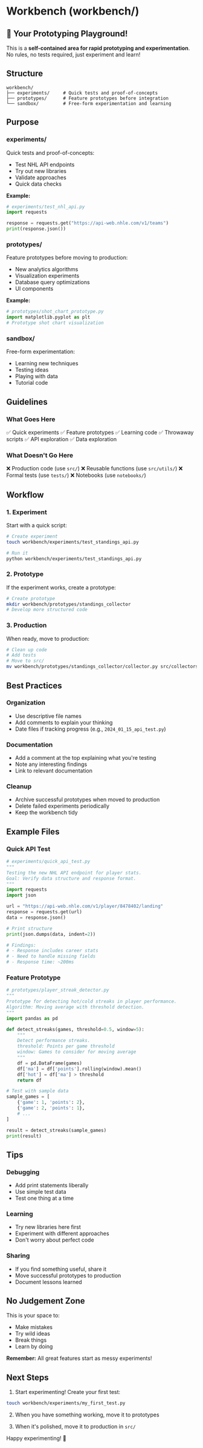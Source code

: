 # Workbench (workbench/)

## 🔧 Your Prototyping Playground!

This is a **self-contained area for rapid prototyping and experimentation**. No rules, no tests required, just experiment and learn!

## Structure
```
workbench/
├── experiments/     # Quick tests and proof-of-concepts
├── prototypes/      # Feature prototypes before integration
└── sandbox/         # Free-form experimentation and learning
```

## Purpose

### experiments/
Quick tests and proof-of-concepts:
- Test NHL API endpoints
- Try out new libraries
- Validate approaches
- Quick data checks

**Example:**
```python
# experiments/test_nhl_api.py
import requests

response = requests.get("https://api-web.nhle.com/v1/teams")
print(response.json())
```

### prototypes/
Feature prototypes before moving to production:
- New analytics algorithms
- Visualization experiments
- Database query optimizations
- UI components

**Example:**
```python
# prototypes/shot_chart_prototype.py
import matplotlib.pyplot as plt
# Prototype shot chart visualization
```

### sandbox/
Free-form experimentation:
- Learning new techniques
- Testing ideas
- Playing with data
- Tutorial code

## Guidelines

### What Goes Here
✅ Quick experiments
✅ Feature prototypes
✅ Learning code
✅ Throwaway scripts
✅ API exploration
✅ Data exploration

### What Doesn't Go Here
❌ Production code (use `src/`)
❌ Reusable functions (use `src/utils/`)
❌ Formal tests (use `tests/`)
❌ Notebooks (use `notebooks/`)

## Workflow

### 1. Experiment
Start with a quick script:
```bash
# Create experiment
touch workbench/experiments/test_standings_api.py

# Run it
python workbench/experiments/test_standings_api.py
```

### 2. Prototype
If the experiment works, create a prototype:
```bash
# Create prototype
mkdir workbench/prototypes/standings_collector
# Develop more structured code
```

### 3. Production
When ready, move to production:
```bash
# Clean up code
# Add tests
# Move to src/
mv workbench/prototypes/standings_collector/collector.py src/collectors/standings.py
```

## Best Practices

### Organization
- Use descriptive file names
- Add comments to explain your thinking
- Date files if tracking progress (e.g., `2024_01_15_api_test.py`)

### Documentation
- Add a comment at the top explaining what you're testing
- Note any interesting findings
- Link to relevant documentation

### Cleanup
- Archive successful prototypes when moved to production
- Delete failed experiments periodically
- Keep the workbench tidy

## Example Files

### Quick API Test
```python
# experiments/quick_api_test.py
"""
Testing the new NHL API endpoint for player stats.
Goal: Verify data structure and response format.
"""
import requests
import json

url = "https://api-web.nhle.com/v1/player/8478402/landing"
response = requests.get(url)
data = response.json()

# Print structure
print(json.dumps(data, indent=2))

# Findings:
# - Response includes career stats
# - Need to handle missing fields
# - Response time: ~200ms
```

### Feature Prototype
```python
# prototypes/player_streak_detector.py
"""
Prototype for detecting hot/cold streaks in player performance.
Algorithm: Moving average with threshold detection.
"""
import pandas as pd

def detect_streaks(games, threshold=0.5, window=5):
    """
    Detect performance streaks.
    threshold: Points per game threshold
    window: Games to consider for moving average
    """
    df = pd.DataFrame(games)
    df['ma'] = df['points'].rolling(window).mean()
    df['hot'] = df['ma'] > threshold
    return df

# Test with sample data
sample_games = [
    {'game': 1, 'points': 2},
    {'game': 2, 'points': 1},
    # ...
]

result = detect_streaks(sample_games)
print(result)
```

## Tips

### Debugging
- Add print statements liberally
- Use simple test data
- Test one thing at a time

### Learning
- Try new libraries here first
- Experiment with different approaches
- Don't worry about perfect code

### Sharing
- If you find something useful, share it
- Move successful prototypes to production
- Document lessons learned

## No Judgement Zone
This is your space to:
- Make mistakes
- Try wild ideas
- Break things
- Learn by doing

**Remember:** All great features start as messy experiments!

## Next Steps

1. Start experimenting! Create your first test:
```bash
touch workbench/experiments/my_first_test.py
```

2. When you have something working, move it to prototypes

3. When it's polished, move it to production in `src/`

Happy experimenting! 🚀

